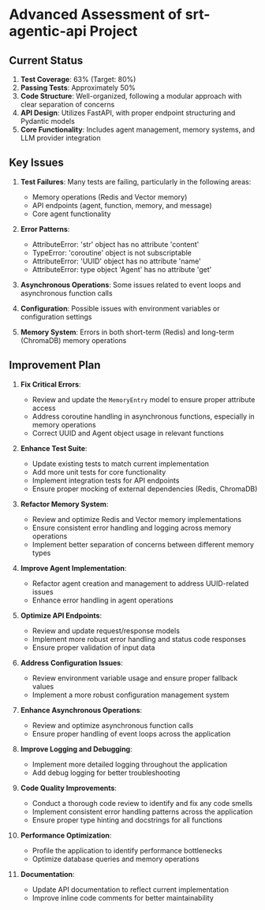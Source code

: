 # Advanced Assessment of srt-agentic-api Project

## Current Status

1. **Test Coverage**: 63% (Target: 80%)
2. **Passing Tests**: Approximately 50%
3. **Code Structure**: Well-organized, following a modular approach with clear separation of concerns
4. **API Design**: Utilizes FastAPI, with proper endpoint structuring and Pydantic models
5. **Core Functionality**: Includes agent management, memory systems, and LLM provider integration

## Key Issues

1. **Test Failures**: Many tests are failing, particularly in the following areas:
   - Memory operations (Redis and Vector memory)
   - API endpoints (agent, function, memory, and message)
   - Core agent functionality

2. **Error Patterns**:
   - AttributeError: 'str' object has no attribute 'content'
   - TypeError: 'coroutine' object is not subscriptable
   - AttributeError: 'UUID' object has no attribute 'name'
   - AttributeError: type object 'Agent' has no attribute 'get'

3. **Asynchronous Operations**: Some issues related to event loops and asynchronous function calls

4. **Configuration**: Possible issues with environment variables or configuration settings

5. **Memory System**: Errors in both short-term (Redis) and long-term (ChromaDB) memory operations

## Improvement Plan

1. **Fix Critical Errors**:
   - Review and update the `MemoryEntry` model to ensure proper attribute access
   - Address coroutine handling in asynchronous functions, especially in memory operations
   - Correct UUID and Agent object usage in relevant functions

2. **Enhance Test Suite**:
   - Update existing tests to match current implementation
   - Add more unit tests for core functionality
   - Implement integration tests for API endpoints
   - Ensure proper mocking of external dependencies (Redis, ChromaDB)

3. **Refactor Memory System**:
   - Review and optimize Redis and Vector memory implementations
   - Ensure consistent error handling and logging across memory operations
   - Implement better separation of concerns between different memory types

4. **Improve Agent Implementation**:
   - Refactor agent creation and management to address UUID-related issues
   - Enhance error handling in agent operations

5. **Optimize API Endpoints**:
   - Review and update request/response models
   - Implement more robust error handling and status code responses
   - Ensure proper validation of input data

6. **Address Configuration Issues**:
   - Review environment variable usage and ensure proper fallback values
   - Implement a more robust configuration management system

7. **Enhance Asynchronous Operations**:
   - Review and optimize asynchronous function calls
   - Ensure proper handling of event loops across the application

8. **Improve Logging and Debugging**:
   - Implement more detailed logging throughout the application
   - Add debug logging for better troubleshooting

9. **Code Quality Improvements**:
   - Conduct a thorough code review to identify and fix any code smells
   - Implement consistent error handling patterns across the application
   - Ensure proper type hinting and docstrings for all functions

10. **Performance Optimization**:
    - Profile the application to identify performance bottlenecks
    - Optimize database queries and memory operations

11. **Documentation**:
    - Update API documentation to reflect current implementation
    - Improve inline code comments for better maintainability
